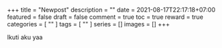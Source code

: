 +++
title = "Newpost"
description = ""
date = 2021-08-17T22:17:18+07:00
featured = false
draft = false
comment = true
toc = true
reward = true
categories = [
  ""
]
tags = [
  ""
]
series = []
images = []
+++

Ikuti aku yaa